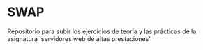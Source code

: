 # SWAP
Repositorio para subir los ejercicios de teoría y las prácticas de la asignatura 'servidores web de altas prestaciones'
